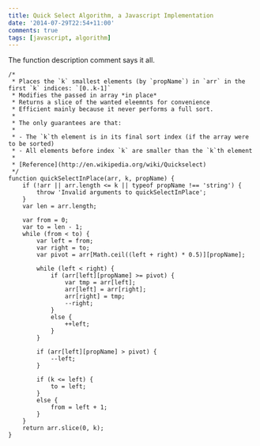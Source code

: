 ```yaml
---
title: Quick Select Algorithm, a Javascript Implementation
date: '2014-07-29T22:54+11:00'
comments: true
tags: [javascript, algorithm]
---
```


The function description comment says it all.

    /*
     * Places the `k` smallest elements (by `propName`) in `arr` in the first `k` indices: `[0..k-1]`
     * Modifies the passed in array *in place*
     * Returns a slice of the wanted eleemnts for convenience
     * Efficient mainly because it never performs a full sort.
     *
     * The only guarantees are that:
     *
     * - The `k`th element is in its final sort index (if the array were to be sorted)
     * - All elements before index `k` are smaller than the `k`th element
     *
     * [Reference](http://en.wikipedia.org/wiki/Quickselect)
     */
    function quickSelectInPlace(arr, k, propName) {
        if (!arr || arr.length <= k || typeof propName !== 'string') {
            throw 'Invalid arguments to quickSelectInPlace';
        }
        var len = arr.length;

        var from = 0;
        var to = len - 1;
        while (from < to) {
            var left = from;
            var right = to;
            var pivot = arr[Math.ceil((left + right) * 0.5)][propName];

            while (left < right) {
                if (arr[left][propName] >= pivot) {
                    var tmp = arr[left];
                    arr[left] = arr[right];
                    arr[right] = tmp;
                    --right;
                }
                else {
                    ++left;
                }
            }

            if (arr[left][propName] > pivot) {
                --left;
            }

            if (k <= left) {
                to = left;
            }
            else {
                from = left + 1;
            }
        }
        return arr.slice(0, k);
    }
